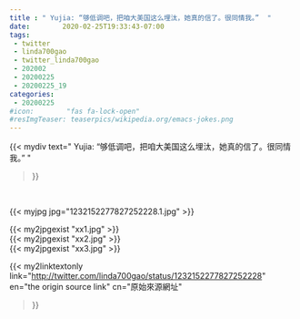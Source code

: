 ```yaml
---
title : " Yujia: “够低调吧，把咱大美国这么埋汰，她真的信了。很同情我。”  "
date:        2020-02-25T19:33:43-07:00
tags:
 - twitter
 - linda700gao
 - twitter_linda700gao
 - 202002
 - 20200225
 - 20200225_19
categories:
 - 20200225
#icon:        "fas fa-lock-open"
#resImgTeaser: teaserpics/wikipedia.org/emacs-jokes.png
---
```


{{< mydiv text=" Yujia: “够低调吧，把咱大美国这么埋汰，她真的信了。很同情我。”  "
>}}
<br>


 {{< myjpg jpg="1232152277827252228.1.jpg" >}}<br> 

{{< my2jpgexist "xx1.jpg" >}}<br>
{{< my2jpgexist "xx2.jpg" >}}<br>
{{< my2jpgexist "xx3.jpg" >}}<br>


{{< my2linktextonly link="http://twitter.com/linda700gao/status/1232152277827252228"
en="the origin source link" cn="原始來源網址"
>}}


<br>

